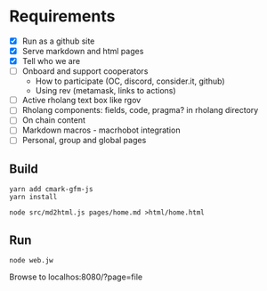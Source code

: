 # Requirements
- [x] Run as a github site
- [x] Serve markdown and html pages
- [x] Tell who we are
- [ ] Onboard and support cooperators
    - How to participate (OC, discord, consider.it, github)
    - Using rev (metamask, links to actions)
- [ ] Active rholang text box like rgov
- [ ] Rholang components: fields, code, pragma? in rholang directory
- [ ] On chain content
- [ ] Markdown macros - macrhobot integration
- [ ] Personal, group and global pages

## Build
```
yarn add cmark-gfm-js
yarn install

node src/md2html.js pages/home.md >html/home.html
```
## Run
```
node web.jw
```
Browse to localhos:8080/?page=file
